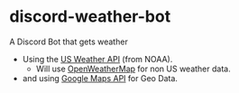 # discord-weather-bot
A Discord Bot that gets weather

- Using the [US Weather API](https://www.weather.gov/documentation/services-web-api) (from NOAA).
    - Will use [OpenWeatherMap](https://openweathermap.org/) for non US weather data.
- and using [Google Maps API](https://cloud.google.com/maps-platform/) for Geo Data.
